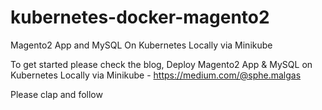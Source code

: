 # kubernetes-docker-magento2

 Magento2 App and MySQL On Kubernetes Locally via Minikube

To get started please check the blog, Deploy Magento2 App & MySQL on Kubernetes Locally via Minikube - https://medium.com/@sphe.malgas

Please clap and follow

